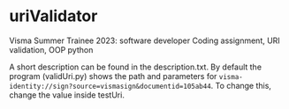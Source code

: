 # uriValidator

Visma Summer Trainee 2023: software developer 
Coding assignment, URI validation, OOP python

A short description can be found in the description.txt.
By default the program (validUri.py) shows the path and parameters for 
```visma-identity://sign?source=vismasign&documentid=105ab44```. To change this, change the value inside testUri. 
